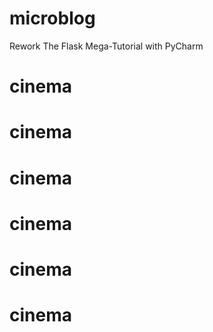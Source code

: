 # microblog
Rework The Flask Mega-Tutorial with PyCharm
# cinema
# cinema
# cinema
# cinema
# cinema
# cinema
